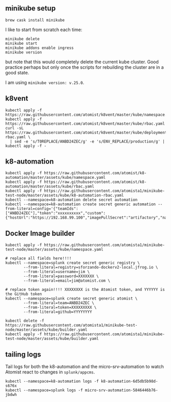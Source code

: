 
## minikube setup

```
brew cask install minikube
```

I like to start from scratch each time:

```
minikube delete
minikube start
minikube addons enable ingress
minikube version
```

but note that this would completely delete the current kube cluster.  Good practice perhaps but only once the scripts for rebuilding the cluster are in a good state.

I am using `minikube version: v.25.0`.  

## k8vent

```
kubectl apply -f https://raw.githubusercontent.com/atomist/k8vent/master/kube/namespace.yml
kubectl apply -f https://raw.githubusercontent.com/atomist/k8vent/master/kube/rbac.yaml
curl -sL https://raw.githubusercontent.com/atomist/k8vent/master/kube/deployment-rbac.yaml \
  | sed -e 's/T0REPLACE/ANBD24ZEC/g' -e 's/ENV_REPLACE/production/g' | kubectl apply -f -
```

## k8-automation

```
kubectl apply -f https://raw.githubusercontent.com/atomist/k8-automation/master/assets/kube/namespace.yaml
kubectl apply -f https://raw.githubusercontent.com/atomist/k8-automation/master/assets/kube/rbac.yaml
kubectl apply -f https://raw.githubusercontent.com/atomista1/minikube-test-node/master/assets/kube/k8-automation-rbac.yaml
kubectl --namespace=k8-automation delete secret automation
kubectl --namespace=k8-automation create secret generic automation --from-literal=config='{"teamIds":["ANBD24ZEC"],"token":"xxxxxxxxxx","custom":{"hostUrl":"https://192.168.99.100","imagePullSecret":"artifactory","namespace":"splunk"}}'
```

## Docker Image builder

```
kubectl apply -f https://raw.githubusercontent.com/atomista1/minikube-test-node/master/assets/kube/namespace.yaml

# replace all fields here!!!!
kubectl --namespace=splunk create secret generic registry \
        --from-literal=registry=sforzando-dockerv2-local.jfrog.io \
        --from-literal=username=jim \
        --from-literal=password=XXXXXXX \
        --from-literal=email=jim@atomist.com \

# replace token again!!!! XXXXXXXX is the Atomist token, and YYYYYY is the GitHub token
kubectl --namespace=splunk create secret generic atomist \
        --from-literal=team=ANBD24ZEC \
        --from-literal=token=XXXXXXXXX \
        --from-literal=github=YYYYYYYY

kubectl delete -f https://raw.githubusercontent.com/atomista1/minikube-test-node/master/assets/kube/builder.yaml
kubectl apply -f https://raw.githubusercontent.com/atomista1/minikube-test-node/master/assets/kube/builder.yaml
```

## tailing logs

Tail logs for both the k8-automation and the micro-srv-automation to watch Atomist react to changes in `splunk/appcms`.

```
kubectl --namespace=k8-automation logs -f k8-automation-6d5db5b98d-s676x  
kubectl --namespace=splunk logs -f micro-srv-automation-5846446b76-jbdwh 
```
